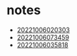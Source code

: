 # notes
- [20221006020303](/zet/20221006020303/README.md)
- [20221006073459](/zet/20221006073459/README.md)
- [20221006035818](/zet/20221006035818/README.md)

